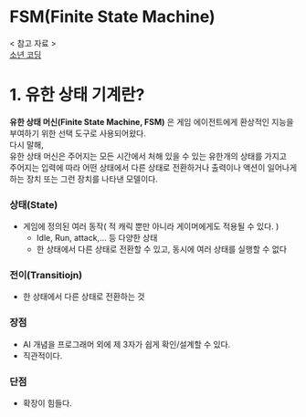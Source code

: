 FSM(Finite State Machine)
===

< 참고 자료 >   
[소년 코딩](https://boycoding.tistory.com/262)

# 1. 유한 상태 기계란?
**유한 상태 머신(Finite State Machine, FSM)** 은 게임 에이전트에게 환상적인 지능을 부여하기 위한 선택 도구로 사용되어왔다.   
다시 말해,   
유한 상태 머신은 주어지는 모든 시간에서 처해 있을 수 있는 유한개의 상태를 가지고   
주어지는 입력에 따라 어떤 상태에서 다른 상태로 전환하거나 출력이나 액션이 일어나게 하는 장치 또는 그런 장치를 나타낸 모델이다.   

### 상태(State)
- 게임에 정의된 여러 동작( 적 캐릭 뿐만 아니라 게이머에게도 적용될 수 있다. )
  - Idle, Run, attack,... 등 다양한 상태
  - 한 상태에서 다른 상태로 전환할 수 있고, 동시에 여러 상태를 실행할 수 없다

### 전이(Transitiojn)
- 한 상태에서 다른 상태로 전환하는 것

### 장점
- AI 개념을 프로그래머 외에 제 3자가 쉽게 확인/설계할 수 있다.
- 직관적이다.

### 단점
- 확장이 힘들다.
